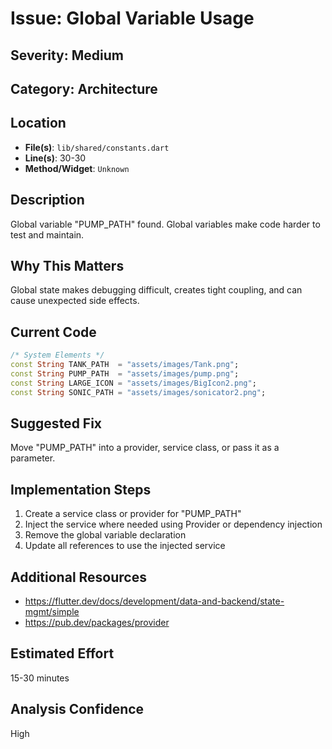 # Issue: Global Variable Usage

## Severity: Medium

## Category: Architecture

## Location
- **File(s)**: `lib/shared/constants.dart`
- **Line(s)**: 30-30
- **Method/Widget**: `Unknown`

## Description
Global variable "PUMP_PATH" found. Global variables make code harder to test and maintain.

## Why This Matters
Global state makes debugging difficult, creates tight coupling, and can cause unexpected side effects.

## Current Code
```dart
/* System Elements */
const String TANK_PATH  = "assets/images/Tank.png";
const String PUMP_PATH  = "assets/images/pump.png";
const String LARGE_ICON = "assets/images/BigIcon2.png";
const String SONIC_PATH = "assets/images/sonicator2.png";

```

## Suggested Fix
Move "PUMP_PATH" into a provider, service class, or pass it as a parameter.

## Implementation Steps
1. Create a service class or provider for "PUMP_PATH"
2. Inject the service where needed using Provider or dependency injection
3. Remove the global variable declaration
4. Update all references to use the injected service

## Additional Resources
- https://flutter.dev/docs/development/data-and-backend/state-mgmt/simple
- https://pub.dev/packages/provider

## Estimated Effort
15-30 minutes

## Analysis Confidence
High
